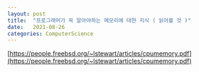```yaml
---
layout: post
title:  "프로그래머가 꼭 알아야하는 메모리에 대한 지식 ( 읽어볼 것 )"
date:   2021-08-26
categories: ComputerScience
---
```


[https://people.freebsd.org/~lstewart/articles/cpumemory.pdf](https://people.freebsd.org/~lstewart/articles/cpumemory.pdf)